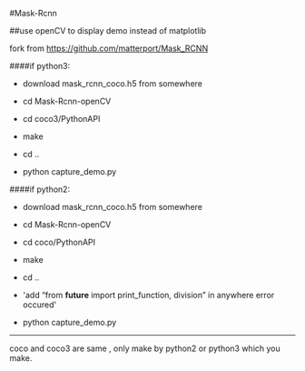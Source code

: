 #Mask-Rcnn 

##use openCV to display demo instead of matplotlib

fork from https://github.com/matterport/Mask_RCNN

####if python3:

* download mask_rcnn_coco.h5 from somewhere

* cd Mask-Rcnn-openCV
* cd coco3/PythonAPI
* make

* cd ..
* python capture_demo.py

####if python2:

* download mask_rcnn_coco.h5 from somewhere

* cd Mask-Rcnn-openCV
* cd coco/PythonAPI
* make

* cd ..
* 'add “from __future__ import print_function, division” in anywhere error occured'
* python capture_demo.py

----------------
coco and coco3 are same , only make by python2 or python3 which you make.